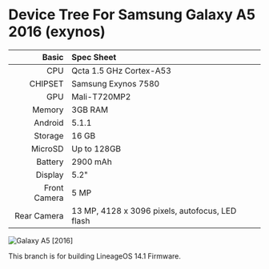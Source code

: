 Device Tree For Samsung Galaxy A5 2016 (exynos) 
===================================== 

Basic   | Spec Sheet
-------:|:-------------------------
CPU     | Qcta 1.5 GHz Cortex-A53
CHIPSET | Samsung Exynos 7580
GPU     | Mali-T720MP2
Memory  | 3GB RAM
Android | 5.1.1
Storage | 16 GB
MicroSD | Up to 128GB
Battery | 2900 mAh
Display | 5.2"
Front Camera  | 5 MP
Rear Camera  | 13 MP,  4128 x 3096 pixels, autofocus, LED flash


![Galaxy A5 [2016]](http://cdn2.gsmarena.com/vv/pics/samsung/samsung-galaxy-a5-2016-1.jpg "Galaxy A5 [2016]")

This branch is for building LineageOS 14.1 Firmware.

